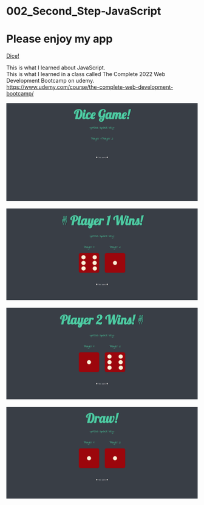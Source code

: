 # 002_Second_Step-JavaScript

# Please enjoy my app  
<a href="https://tickkun-portfolio.herokuapp.com/projects/portfolio/secondstep/"> Dice! <a>  

This is what I learned about JavaScript.  
This is what I learned in a class called The Complete 2022 Web Development Bootcamp on udemy.  
https://www.udemy.com/course/the-complete-web-development-bootcamp/  
</br>
<img src="images/index.png">  
</br>
<img src="images/player1-win.png">  
</br>
<img src="images/player2-win.png">  
</br>
<img src="images/draw.png">  
